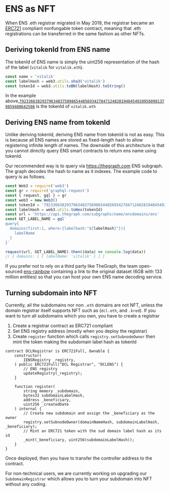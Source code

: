 # ENS as NFT

When ENS .eth registrar migrated in May 2019, the registrar became an [ERC721](https://github.com/ensdomains/ens/blob/master/docs/ethregistrar.rst#id3) compliant nonfungable token contract, meaning that .eth registrations can be transferred in the same fashion as other NFTs.

## Deriving tokenId from ENS name

The tokenId of ENS name is simply the uint256 representation of the hash of the label (`vitalik` for `vitalik.eth`).

```js
const name = 'vitalik'
const labelHash = web3.utils.sha3('vitalik')
const tokenId = web3.utils.toBN(labelHash).toString()
```

In the example above,[`79233663829379634837589865448569342784712482819484549289560981379859480642508`](https://opensea.io/assets/0x57f1887a8bf19b14fc0df6fd9b2acc9af147ea85/79233663829379634837589865448569342784712482819484549289560981379859480642508) is the tokenId of `vitalik.eth`

## Deriving ENS name from tokenId

Unlike deriving tokenId, deriving ENS name from tokenId is not as easy. This is because all ENS names are stored as fixed-length hash to allow registering infinite length of names. The downside of this architecture is that you cannot directly query ENS smart contracts to return ens name using tokenId.

Our recommended way is to query via https://thegraph.com ENS subgraph. The graph decodes the hash to name as it indexes.
The example code to query is as follows.

```js
const Web3 = require('web3')
const gr = require('graphql-request')
const { request, gql } = gr
const web3 = new Web3()
const tokenId = '79233663829379634837589865448569342784712482819484549289560981379859480642508'
const labelHash = web3.utils.toHex(tokenId) 
const url = 'https://api.thegraph.com/subgraphs/name/ensdomains/ens'
const GET_LABEL_NAME = gql`
query{
  domains(first:1, where:{labelhash:"${labelHash}"}){
    labelName
  }
}`

request(url, GET_LABEL_NAME).then((data) => console.log(data))
// { domains: [ { labelName: 'vitalik' } ] }
```

If you prefer not to rely on a third party like TheGraph, the team open-sourced [ens-rainbow](https://github.com/graphprotocol/ens-rainbow) containing a link to the original dataset (6GB with 133 million entities) so that you can host your own ENS name decoding service.

## Turning subdomain into NFT

Currently, all the subdomains nor non `.eth` domains are not NFT, unless the domain registrar itself supports NFT such as (`dcl.eth`, and `.kred`). If you want to turn all subdomains which you own, you have to create a registrar 


1. Create a registrar contract as ERC721 compliant
2. Set ENS registry address (mostly when you deploy the registrar)
3. Create `register` function which calls `registry.setSubnodeOwner` then mint the token making the subdomain label hash as tokenId


```sol
contract DCLRegistrar is ERC721Full, Ownable {
    constructor(
        IENSRegistry _registry,
    ) public ERC721Full("DCL Registrar", "DCLENS") {
        // ENS registry
        updateRegistry(_registry);
    }

    function register(
        string memory _subdomain,
        bytes32 subdomainLabelHash,
        address _beneficiary,
        uint256 _createdDate
    ) internal {
        // Create new subdomain and assign the _beneficiary as the owner
        registry.setSubnodeOwner(domainNameHash, subdomainLabelHash, _beneficiary);
        // Mint an ERC721 token with the sud domain label hash as its id
        _mint(_beneficiary, uint256(subdomainLabelHash));
    }
}
```

Once deployed, then you have to transfer the controller address to the contract.

For non-technical users, we are currently working on upgrading our `SubdomainRegistrar` which allows you to turn your subdomain into NFT without any coding.
